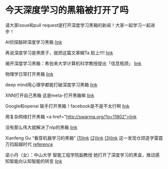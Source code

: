 # 今天深度学习的黑箱被打开了吗

请大家issue和pull request提打开深度学习黑箱的新闻！大家一起学习一起进步！

AI侦探敲碎深度学习黑箱
<a href="http://tech.sina.com.cn/d/2017-07-17/doc-ifyiamif3128667.shtml">link</a>

再说深度学习是黑匣子，就把这篇文章糊Ta 脸上!!!!
<a href="https://juejin.im/post/5aa1f926f265da23a0492653">link</a>

揭开深度学习黑箱：希伯来大学计算机科学教授提出「信息瓶颈」
<a href="https://juejin.im/post/59c4a9485188256bd871f814">link</a>

物理学日常打开黑箱
<a href="https://www.chainnews.com/articles/637782939675.htm">link</a>

deep mind用心理学都能打破深度学习黑箱
<a href="https://m.sohu.com/n/499293786/">link</a>

XNN打开自己黑箱 这是meta-打开黑箱嘛
<a href="https://mp.weixin.qq.com/s?__biz=MzA3MzI4MjgzMw==&mid=2650747137&idx=3&sn=ba6f60b0d96afea2dda69dd9186e5e32&chksm=871af57fb06d7c69cbdea25ed090016bc8f8a7e9dacb0afb313e5113edc731e0b4a6b3d5624f&mpshare=1&scene=1&srcid=0818nl7ErSbm4kNbYZTKSOjb&sharer_sharetime=1572935754257&sharer_shareid=125e0c0f9a0388f53724f0441b123fb3&pass_ticket=lObiYaOln9W9o%2BmrlJK0%2BF0Hi6VhekSRLWws8d1exfxDOOhEHNFBA0I3V1uXPwXO#rd">link</a>

Google和openai 联手打开黑箱！facebook是不是不太行啊
<a href="https://mp.weixin.qq.com/s?__biz=MzA3MzI4MjgzMw==&mid=2650758253&idx=4&sn=0dd0ace6d2734c5c099515e1af4805a1&chksm=871a9813b06d1105fb6f0b3b876b9d26aa344753dea0888b1e7229a10a6aa8aa31a80318b7f9&mpshare=1&scene=1&srcid=&sharer_sharetime=1572935716690&sharer_shareid=125e0c0f9a0388f53724f0441b123fb3&pass_ticket=lObiYaOln9W9o%2BmrlJK0%2BF0Hi6VhekSRLWws8d1exfxDOOhEHNFBA0I3V1uXPwXO#rd">link</a>


用复杂网络打开黑箱
<a href="http://swarma.org/?p=11802“>link</a>
         
没有那么伟大就解决了nlp的黑箱
<a href="http://www.atyun.com/32315.html">link</a>
         

Xianfeng Gu
“看穿机器学习的黑箱”
<a href="http://mp.weixin.qq.com/s?__biz=MzA3NTM4MzY1Mg==&mid=2650813024&idx=1&sn=31e326bd79ed24f5f47b35091385b9ab&chksm=8485c46bb3f24d7d36d1a93b48d9f4d0335262b1152de0bd0f2f1d09527e4acb2ae3d4730913&scene=21#wechat_redirect">(1)link</a>
<a href="http://mp.weixin.qq.com/s?__biz=MzA3NTM4MzY1Mg==&mid=2650813028&idx=1&sn=b971c2f1389179951eb5a67b84f1bb49&chksm=8485c46fb3f24d790a7f7c15e50b29eca7b7c080efdb821e7bff1f6b9b5d6fd5afa6bd4dcd36&scene=21#wechat_redirect">(2)link</a>
<a href="http://mp.weixin.qq.com/s?__biz=MzA3NTM4MzY1Mg==&mid=2650813038&idx=1&sn=1549a6b27cbe2820e72c0f28be9b32c3&chksm=8485c465b3f24d737895de681b0dccdcbcd191a991bc405db5115b1b8c3a84fbc1c5d3ff70ba&scene=21#wechat_redirect">(3)link</a>
这一发现仓颉造字雷霆万钧超越时代 <a href="https://henix.github.io/feeds/weixin.sogou.conformalgeometry/2019-03-21-1000000095.html">reference</a>

梁小丹（女）：中山大学 智能工程学院副教授
她打开了深度学习的黑盒，推动感知智能向认知智能的转变
<a href="https://damo.alibaba.com/events/56">link</a>


